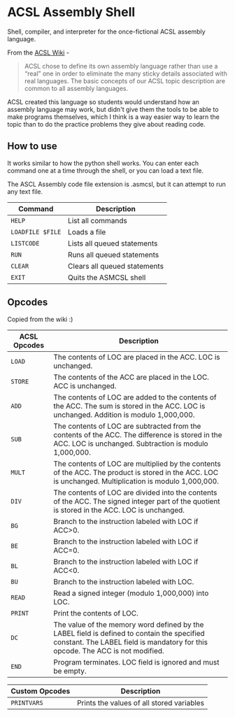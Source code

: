 # ACSL Assembly Shell

Shell, compiler, and interpreter for the once-fictional ACSL assembly language.

From the [ACSL Wiki](https://www.categories.acsl.org/wiki/index.php?title=Assembly_Language_Programming) -
> ACSL chose to define its own assembly language rather than use a “real” one in order to eliminate the many sticky details associated with real languages. The basic concepts of our ACSL topic description are common to all assembly languages.

ACSL created this language so students would understand how an assembly language may work, but
didn't give them the tools to be able to make programs themselves, which I think is a way easier
way to learn the topic than to do the practice problems they give about reading code.

## How to use

It works similar to how the python shell works. You can enter each command one at a time through the
shell, or you can load a text file.

The ASCL Assembly code file extension is .asmcsl, but it can attempt to run any text file.

| Command | Description |
| --- | --- |
| `HELP` | List all commands |
| `LOADFILE $FILE` | Loads a file |
| `LISTCODE` | Lists all queued statements |
| `RUN` | Runs all queued statements |
| `CLEAR` | Clears all queued statements |
| `EXIT` | Quits the ASMCSL shell |

## Opcodes

Copied from the wiki :)

| ACSL Opcodes | Description |
| --- | --- |
| `LOAD` | The contents of LOC are placed in the ACC. LOC is unchanged. |
| `STORE` | The contents of the ACC are placed in the LOC. ACC is unchanged. |
| `ADD` | The contents of LOC are added to the contents of the ACC. The sum is stored in the ACC. LOC is unchanged. Addition is modulo 1,000,000. |
| `SUB` | The contents of LOC are subtracted from the contents of the ACC. The difference is stored in the ACC. LOC is unchanged. Subtraction is modulo 1,000,000. |
| `MULT` | The contents of LOC are multiplied by the contents of the ACC. The product is stored in the ACC. LOC is unchanged. Multiplication is modulo 1,000,000. |
| `DIV` | The contents of LOC are divided into the contents of the ACC. The signed integer part of the quotient is stored in the ACC. LOC is unchanged. |
| `BG` | Branch to the instruction labeled with LOC if ACC>0. |
| `BE` | Branch to the instruction labeled with LOC if ACC=0. |
| `BL` | Branch to the instruction labeled with LOC if ACC<0. |
| `BU` | Branch to the instruction labeled with LOC. |
| `READ` | Read a signed integer (modulo 1,000,000) into LOC. |
| `PRINT` | Print the contents of LOC. |
| `DC` | The value of the memory word defined by the LABEL field is defined to contain the specified constant. The LABEL field is mandatory for this opcode. The ACC is not modified. |
| `END` | Program terminates. LOC field is ignored and must be empty. |

| Custom Opcodes | Description |
| --- | --- |
| `PRINTVARS` | Prints the values of all stored variables |